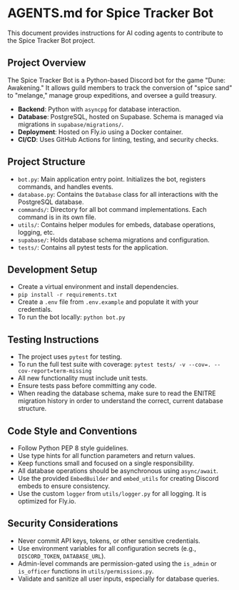 # AGENTS.md for Spice Tracker Bot

This document provides instructions for AI coding agents to contribute to the Spice Tracker Bot project.

## Project Overview

The Spice Tracker Bot is a Python-based Discord bot for the game "Dune: Awakening." It allows guild members to track the conversion of "spice sand" to "melange," manage group expeditions, and oversee a guild treasury.

- **Backend**: Python with `asyncpg` for database interaction.
- **Database**: PostgreSQL, hosted on Supabase. Schema is managed via migrations in `supabase/migrations/`.
- **Deployment**: Hosted on Fly.io using a Docker container.
- **CI/CD**: Uses GitHub Actions for linting, testing, and security checks.

## Project Structure

- `bot.py`: Main application entry point. Initializes the bot, registers commands, and handles events.
- `database.py`: Contains the `Database` class for all interactions with the PostgreSQL database.
- `commands/`: Directory for all bot command implementations. Each command is in its own file.
- `utils/`: Contains helper modules for embeds, database operations, logging, etc.
- `supabase/`: Holds database schema migrations and configuration.
- `tests/`: Contains all pytest tests for the application.

## Development Setup

- Create a virtual environment and install dependencies.
- `pip install -r requirements.txt`
- Create a `.env` file from `.env.example` and populate it with your credentials.
- To run the bot locally: `python bot.py`

## Testing Instructions

- The project uses `pytest` for testing.
- To run the full test suite with coverage: `pytest tests/ -v --cov=. --cov-report=term-missing`
- All new functionality must include unit tests.
- Ensure tests pass before committing any code.
- When reading the database schema, make sure to read the ENITRE migration history in order to understand the correct, current database structure.

## Code Style and Conventions

- Follow Python PEP 8 style guidelines.
- Use type hints for all function parameters and return values.
- Keep functions small and focused on a single responsibility.
- All database operations should be asynchronous using `async/await`.
- Use the provided `EmbedBuilder` and `embed_utils` for creating Discord embeds to ensure consistency.
- Use the custom `logger` from `utils/logger.py` for all logging. It is optimized for Fly.io.

## Security Considerations

- Never commit API keys, tokens, or other sensitive credentials.
- Use environment variables for all configuration secrets (e.g., `DISCORD_TOKEN`, `DATABASE_URL`).
- Admin-level commands are permission-gated using the `is_admin` or `is_officer` functions in `utils/permissions.py`.
- Validate and sanitize all user inputs, especially for database queries.
